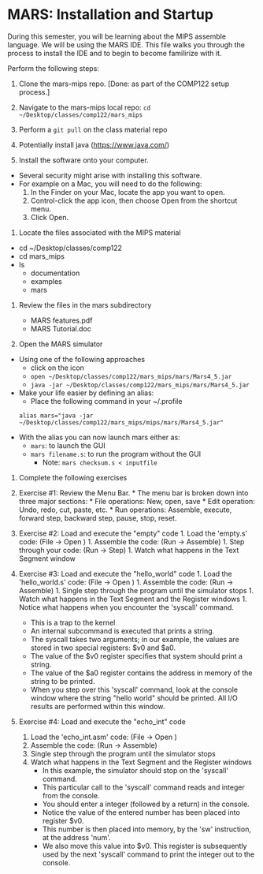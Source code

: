 # MARS: Installation and Startup

During this semester, you will be learning about the MIPS assemble language. We will be using the MARS IDE.  This file walks you through the process to install the IDE and to begin to become familirize with it.

Perform the following steps:

1. Clone the mars-mips repo.  [Done: as part of the COMP122 setup process.]
1. Navigate to the mars-mips local repo:  ``cd ~/Desktop/classes/comp122/mars_mips``
1. Perform a ``git pull`` on the class material repo


1. Potentially install java (https://www.java.com/)

1. Install the software onto your computer.
  * Several security might arise with installing this software.
  * For example on a Mac, you will need to do the following:
    1. In the Finder on your Mac, locate the app you want to open.
    1. Control-click the app icon, then choose Open from the shortcut menu.
    1. Click Open.

1. Locate the files associated with the MIPS material
  * cd ~/Desktop/classes/comp122
  * cd mars_mips
  * ls 
    * documentation
    * examples
    * mars

1. Review the files in the mars subdirectory
   * MARS features.pdf
   * MARS Tutorial.doc

1. Open the MARS simulator
  * Using one of the following approaches
    * click on the icon
    * ``open ~/Desktop/classes/comp122/mars_mips/mars/Mars4_5.jar``
    * ``java -jar ~/Desktop/classes/comp122/mars_mips/mars/Mars4_5.jar ``
  * Make your life easier by defining an alias:
    * Place the following command in your ~/.profile
    ```
    alias mars="java -jar ~/Desktop/classes/comp122/mars_mips/mips/mars/Mars4_5.jar"
    ```
  * With the alias you can now launch mars either as:
    * ``mars``: to launch the GUI
    * ``mars filename.s``: to run the program without the GUI
      - Note: ``mars checksum.s < inputfile``

1. Complete the following exercises

  1. Exercise #1:  Review the Menu Bar.
    * The menu bar is broken down into three major sections: 
    * File operations:  New, open, save
    * Edit operation: Undo, redo, cut, paste, etc.
    * Run operations: Assemble, execute, forward step, backward step, pause, stop, reset.
 
  1. Exercise #2: Load and execute the "empty" code
    1. Load the 'empty.s' code:  (File -> Open )
    1. Assemble the code: (Run -> Assemble)
    1. Step through your code:  (Run -> Step)
    1. Watch what happens in the Text Segment window
 
  1. Exercise #3: Load and execute the "hello_world" code
    1. Load the 'hello_world.s' code:  (File -> Open )
    1. Assemble the code: (Run -> Assemble)
    1. Single step through the program until the simulator stops
    1. Watch what happens in the Text Segment and the Register windows
    1. Notice what happens when you encounter the 'syscall' command.
       * This is a trap to the kernel
       * An internal subcommand is executed that prints a string. 
       * The syscall takes two arguments; in our example, the values are stored in two special registers: $v0 and $a0.  
       * The value of the $v0 register specifies that system should print a string.  
       * The value of the $a0 register contains the address in memory of the string to be printed.
       * When you step over this 'syscall' command, look at the console window where the string "hello world" should be printed.  All I/O results are performed within this window.

  1. Exercise #4: Load and execute the "echo_int" code
     1. Load the 'echo_int.asm' code:  (File -> Open )
     1. Assemble the code: (Run -> Assemble)
     1. Single step through the program until the simulator stops
     1. Watch what happens in the Text Segment and the Register windows
        * In this example, the simulator should stop on the 'syscall' command.  
        * This particular call to the 'syscall' command reads and integer from the console.  
        * You should enter a integer (followed by a return) in the console.  
        * Notice the value of the entered number has been placed into register $v0. 
        * This number is then placed into memory, by the 'sw' instruction, at the address 'num'.  
        * We also move this value into $v0.  This register is subsequently used by the next 'syscall' command to print the integer out to the console.

 
